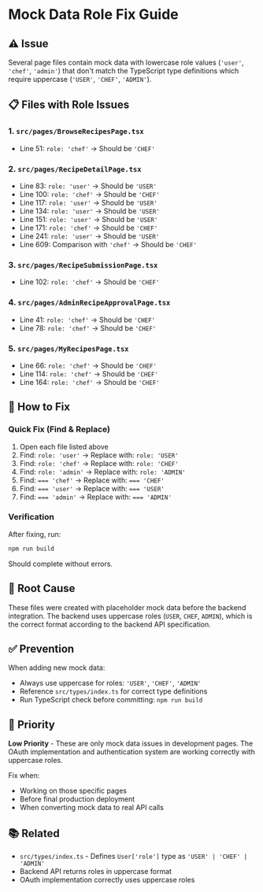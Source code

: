 # Mock Data Role Fix Guide

## ⚠️ Issue

Several page files contain mock data with lowercase role values (`'user'`, `'chef'`, `'admin'`) that don't match the TypeScript type definitions which require uppercase (`'USER'`, `'CHEF'`, `'ADMIN'`).

## 📋 Files with Role Issues

### 1. `src/pages/BrowseRecipesPage.tsx`
- Line 51: `role: 'chef'` → Should be `'CHEF'`

### 2. `src/pages/RecipeDetailPage.tsx`
- Line 83: `role: 'user'` → Should be `'USER'`
- Line 100: `role: 'chef'` → Should be `'CHEF'`
- Line 117: `role: 'user'` → Should be `'USER'`
- Line 134: `role: 'user'` → Should be `'USER'`
- Line 151: `role: 'user'` → Should be `'USER'`
- Line 171: `role: 'chef'` → Should be `'CHEF'`
- Line 241: `role: 'user'` → Should be `'USER'`
- Line 609: Comparison with `'chef'` → Should be `'CHEF'`

### 3. `src/pages/RecipeSubmissionPage.tsx`
- Line 102: `role: 'chef'` → Should be `'CHEF'`

### 4. `src/pages/AdminRecipeApprovalPage.tsx`
- Line 41: `role: 'chef'` → Should be `'CHEF'`
- Line 78: `role: 'chef'` → Should be `'CHEF'`

### 5. `src/pages/MyRecipesPage.tsx`
- Line 66: `role: 'chef'` → Should be `'CHEF'`
- Line 114: `role: 'chef'` → Should be `'CHEF'`
- Line 164: `role: 'chef'` → Should be `'CHEF'`

## 🔧 How to Fix

### Quick Fix (Find & Replace)
1. Open each file listed above
2. Find: `role: 'user'` → Replace with: `role: 'USER'`
3. Find: `role: 'chef'` → Replace with: `role: 'CHEF'`
4. Find: `role: 'admin'` → Replace with: `role: 'ADMIN'`
5. Find: `=== 'chef'` → Replace with: `=== 'CHEF'`
6. Find: `=== 'user'` → Replace with: `=== 'USER'`
7. Find: `=== 'admin'` → Replace with: `=== 'ADMIN'`

### Verification
After fixing, run:
```bash
npm run build
```

Should complete without errors.

## 📝 Root Cause

These files were created with placeholder mock data before the backend integration. The backend uses uppercase roles (`USER`, `CHEF`, `ADMIN`), which is the correct format according to the backend API specification.

## ✅ Prevention

When adding new mock data:
- Always use uppercase for roles: `'USER'`, `'CHEF'`, `'ADMIN'`
- Reference `src/types/index.ts` for correct type definitions
- Run TypeScript check before committing: `npm run build`

## 🎯 Priority

**Low Priority** - These are only mock data issues in development pages. The OAuth implementation and authentication system are working correctly with uppercase roles.

Fix when:
- Working on those specific pages
- Before final production deployment
- When converting mock data to real API calls

## 📚 Related

- `src/types/index.ts` - Defines `User['role']` type as `'USER' | 'CHEF' | 'ADMIN'`
- Backend API returns roles in uppercase format
- OAuth implementation correctly uses uppercase roles

